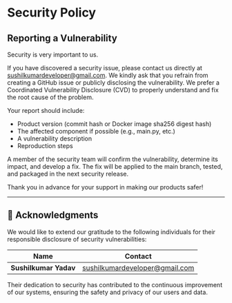 # Security Policy

## Reporting a Vulnerability

Security is very important to us.

If you have discovered a security issue, please contact us directly at [sushilkumardeveloper@gmail.com](mailto:sushilkumardeveloper@gmail.com). We kindly ask that you refrain from creating a GitHub issue or publicly disclosing the vulnerability. We prefer a Coordinated Vulnerability Disclosure (CVD) to properly understand and fix the root cause of the problem.

Your report should include:

- Product version (commit hash or Docker image sha256 digest hash)
- The affected component if possible (e.g., main.py, etc.)
- A vulnerability description
- Reproduction steps

A member of the security team will confirm the vulnerability, determine its impact, and develop a fix. The fix will be applied to the main branch, tested, and packaged in the next security release.

Thank you in advance for your support in making our products safer!

---

## 🙏 Acknowledgments

We would like to extend our gratitude to the following individuals for their responsible disclosure of security vulnerabilities:

| Name              | Contact                         |
| ----------------- | ------------------------------- |
| **Sushilkumar Yadav** | sushilkumardeveloper@gmail.com |

Their dedication to security has contributed to the continuous improvement of our systems, ensuring the safety and privacy of our users and data.
